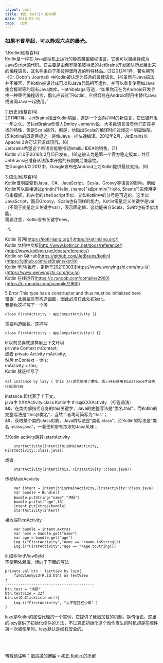 ```yaml
---
layout: post  
title: 初识 Kotlin 的不解 
date: 2018-05-31  
tags:  技术
---
```

### 如果不曾早起，可以静观六点的晨光。  
 
1.Kotlin(维基百科)    
Kotlin是一种在Java虚拟机上运行的静态类型编程语言，它也可以被编译成为JavaScript源代码。它主要是由俄罗斯圣彼得堡的JetBrains开发团队所发展出来的编程语言，其名称来自于圣彼得堡附近的科特林岛。[3]2012年1月，著名期刊《Dr. Dobb's Journal》中Kotlin被认定为该月的最佳语言。[4]虽然与Java语法并不兼容，但Kotlin被设计成可以和Java代码相互运作，并可以重复使用如Java集合框架等的现有Java类库。Hathibelagal写道，“如果你正在为Android开发寻找一种替代编程语言，那么应该试下Kotlin。它很容易在Android项目中替代Java或者同Java一起使用。”  

2.历史(维基百科)  
2011年7月，JetBrains推出Kotlin项目，这是一个面向JVM的新语言，它已被开发一年之久。[5]JetBrains负责人Dmitry Jemerov说，大多数语言没有他们正在寻找的特性，但是Scala除外。但是，他指出Scala的编译时间过慢这一明显缺陷。[5]Kotlin的既定目标之一是像Java一样快速编译。2012年2月，JetBrains以Apache 2许可证开源此项目。[6]  
Jetbrains希望这个新语言能够推动IntelliJ IDEA的销售。[7]  
Kotlin v1.0于2016年2月15日发布。[8]这被认为是第一个官方稳定版本，并且JetBrains已准备从该版本开始的长期向后兼容性。  
在Google I/O 2017中，Google宣布在Android上为Kotlin提供最佳支持。[9]   

3.语法(维基百科)  
Kotlin很明显受到Java、C#、JavaScript、Scala、Groovy等语言的影响。例如Kotlin可以直接通过println("Hello, {name}")或println("Hello, $name")来使用字符串模板，和古老的shell script类似。又如Kotlin中的分号是可选的，这类似JavaScript，而且Groovy、Scala也有同样的能力。Kotlin常量定义关键字是val（不同于变量定义关键字var），表示固定值，这功能来自Scala，Swift也有类似功能。  
需要注意，Kotlin没有关键字new。  

4.

Kotlin 官网[https://kotlinlang.org/](https://kotlinlang.org/)  
Kotlin 文档中文版[http://www.kotlincn.net/docs/reference/](http://www.kotlincn.net/docs/reference/)  
Kotlin on GitHub[https://github.com/JetBrains/kotlin](https://github.com/JetBrains/kotlin)  
Kotlin 学习(推荐，更新于20210303)[https://www.wenyingzhi.com/mu-lu](https://www.wenyingzhi.com/mu-lu)  
Kotlin 在线运行[https://c.runoob.com/compile/2960](https://c.runoob.com/compile/2960)  

5.Error:This type has a constructor,and thus must be initialized here  
错误：此类型具有构造函数，因此必须在此处初始化。  
我猜你这样写了一个类 

    class FirstActivity : AppCompatActivity {}

需要构造函数，这样写 

    class FirstActivity : AppCompatActivity() {}  


6.以前总喜欢这样用上下文环境  
private Context mContext;  
或者 private Activity mActivity;  
然后 mContext = this;  
mActivity = this;      
Kotlin 就这样写了  

    val instance by lazy { this }//这里使用了委托，表示只有使用到instance才会执行该段代码   

instance 即代表了上下文。  
java中  XXXActivity.class  Kotlin中 this@XXXActivity （标签语法）  
&&、在类内部指代自身的this关键字，Java的完整写法是“类名.this”，而Kotlin的完整写法是“this@类名”，当然二者均可简写为“this”；  
&&、获取某个类的class对象，Java的写法是“类名.class”，而Kotlin的写法是“类名::class.java”，一看便知带有浓浓的Java风味；  


7.Kotlin activity跳转-startActivity  

        startActivity(Intent(this@MainActivity, FirstActivity::class.java))

或者

        startActivity(Intent(this, FirstActivity::class.java))  

传参MainAcvivity  

        var intent = Intent(this@MainActivity,FirstActivity::class.java)
        var bundle = Bundle()
        bundle.putString("name","清扬")
        bundle.putInt("age",18)
        intent.putExtras(bundle)
        startActivity(intent)


接收端FirstActivity 

        var bundle = intent.extras
        var name = bundle.get("name")
        var age = bundle.get("age")
        Log.i("FirstActivity","name == "+name.toString())
        Log.i("FirstActivity","age == "+age.toString())  

8.控件findViewById  
不使用依赖库，倾向于下面的写法

    private val btn : TextView by lazy{
        findViewById(R.id.btn) as TextView
    }
    -----------------------------------------
    btn.text = "清扬"
    btn.textSize = 22f
    btn.setOnClickListener(){
        Log.i("FirstActivity", "人不轻狂枉少年" )
    }

lazy是Kotlin的属性代理的一个实例，它提供了延迟加载的机制。换句话说，这里的lazy提供了初始化控件的方法，不过真正初始化这个动作发生的时机却是在控件第一次被使用时。lazy默认是线程安全的。
<br/> 
<br/> 
<br/> 
<br/> 
<br/> 
转载请注明：[劉清揚的博客](http://yuqianglianshou.com) » [ 初识 Kotlin 的不解 ](http://yuqianglianshou.com/2018/05/kotlin/)  
<br/>